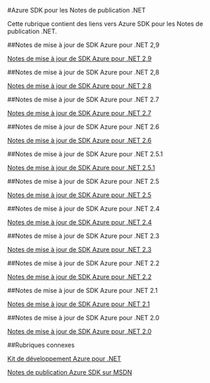<properties 
    pageTitle="Azure SDK pour les Notes de publication .NET" 
    description="Azure SDK pour les Notes de publication .NET" 
    services="app-service/web" 
    documentationCenter="" 
    authors="Juliako" 
    manager="dwrede" 
    editor=""/>

<tags
   ms.service="app-service"
   ms.devlang="multiple"
   ms.topic="article"
   ms.tgt_pltfrm="na"
   ms.workload="integration" 
   ms.date="10/17/2016"
   ms.author="juliako"/>



#<a name="azure-sdk-for-net-release-notes"></a>Azure SDK pour les Notes de publication .NET

Cette rubrique contient des liens vers Azure SDK pour les Notes de publication .NET. 


##<a name="azure-sdk-for-net-29-release-notes"></a>Notes de mise à jour de SDK Azure pour .NET 2,9

[Notes de mise à jour de SDK Azure pour .NET 2,9](azure-sdk-dotnet-release-notes-2-9.md)

##<a name="azure-sdk-for-net-28-release-notes"></a>Notes de mise à jour de SDK Azure pour .NET 2,8

[Notes de mise à jour de SDK Azure pour .NET 2,8](azure-sdk-dotnet-release-notes-2-8.md)

##<a name="azure-sdk-for-net-27-release-notes"></a>Notes de mise à jour de SDK Azure pour .NET 2.7

[Notes de mise à jour de SDK Azure pour .NET 2.7](azure-sdk-dotnet-release-notes-2-7.md)

##<a name="azure-sdk-for-net-26-release-notes"></a>Notes de mise à jour de SDK Azure pour .NET 2.6

[Notes de mise à jour de SDK Azure pour .NET 2.6](azure-sdk-dotnet-release-notes-2-6.md)

##<a name="azure-sdk-for-net-251-release-notes"></a>Notes de mise à jour de SDK Azure pour .NET 2.5.1

[Notes de mise à jour de SDK Azure pour .NET 2.5.1](../app-service/app-service-release-notes.md)

##<a name="azure-sdk-for-net-25-release-notes"></a>Notes de mise à jour de SDK Azure pour .NET 2.5

[Notes de mise à jour de SDK Azure pour .NET 2.5](https://msdn.microsoft.com/library/azure/dn873976.aspx)

##<a name="azure-sdk-for-net-24-release-notes"></a>Notes de mise à jour de SDK Azure pour .NET 2.4

[Notes de mise à jour de SDK Azure pour .NET 2.4](https://msdn.microsoft.com/library/azure/dn794167.aspx)

##<a name="azure-sdk-for-net-23-release-notes"></a>Notes de mise à jour de SDK Azure pour .NET 2.3

[Notes de mise à jour de SDK Azure pour .NET 2.3](https://msdn.microsoft.com/library/azure/dn655054.aspx)

##<a name="azure-sdk-for-net-22-release-notes"></a>Notes de mise à jour de SDK Azure pour .NET 2.2

[Notes de mise à jour de SDK Azure pour .NET 2.2](https://msdn.microsoft.com/library/azure/dn459835.aspx)

##<a name="azure-sdk-for-net-21-release-notes"></a>Notes de mise à jour de SDK Azure pour .NET 2.1

[Notes de mise à jour de SDK Azure pour .NET 2.1](https://msdn.microsoft.com/library/azure/dn407359.aspx)

##<a name="azure-sdk-for-net-20-release-notes"></a>Notes de mise à jour de SDK Azure pour .NET 2.0

[Notes de mise à jour de SDK Azure pour .NET 2.0](https://msdn.microsoft.com/library/azure/dn169556.aspx)

##<a name="related-topics"></a>Rubriques connexes

[Kit de développement Azure pour .NET](https://azure.microsoft.com/downloads/archive-net-downloads/)

[Notes de publication Azure SDK sur MSDN](https://msdn.microsoft.com/library/azure/dn627519.aspx)
 

